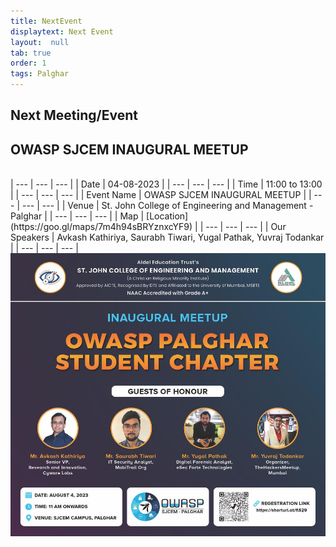 ```yaml
---
title: NextEvent
displaytext: Next Event
layout:  null
tab: true
order: 1
tags: Palghar
---
```


## Next Meeting/Event

## OWASP SJCEM INAUGURAL MEETUP

<br>
| --- | --- | --- |
| Date | 04-08-2023 |
| --- | --- | --- |
| Time | 11:00 to 13:00 | 
| --- | --- | --- |
| Event Name | OWASP SJCEM INAUGURAL MEETUP |
| --- | --- | --- |
| Venue | St. John College of Engineering and Management - Palghar |
| --- | --- | --- |
| Map | [Location](https://goo.gl/maps/7m4h94sBRYznxcYF9) |
| --- | --- | --- |
| Our Speakers | Avkash Kathiriya, Saurabh Tiwari, Yugal Pathak, Yuvraj Todankar |
| --- | --- | --- |



<img src="assets/images/Final.jpeg" />

